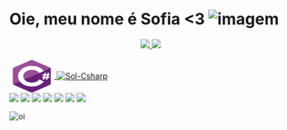 # Oie, meu nome é Sofia <3 ![imagem](https://i.gifer.com/VN5a.gif)

<div align="center">
  <a href="https://github.com/Sun-cs-Sol">
  <img height="140em" src="https://github-readme-stats.vercel.app/api?username=Sun-cs-Sol&show_icons=true&theme=moltack&include_all_commits=true&count_private=true"/>
  <img height="140em" src="https://github-readme-stats.vercel.app/api/top-langs/?username=Sun-cs-Sol&layout=compact&langs_count=7&theme=moltack"/>
</div>
</div>
<div style="display: inline_block"><br>
<img align="center" alt="Sol-Csharp" height="60" width="80" src="https://raw.githubusercontent.com/devicons/devicon/master/icons/csharp/csharp-original.svg">
<img img align="center" alt="Sol-Csharp" height="120" width="140" src="https://cdn.jsdelivr.net/gh/devicons/devicon/icons/unity/unity-original-wordmark.svg" />
</div>

<div>
  <a href = "mailto:theanasofiadasilvamoura@gmail.com"><img src="https://img.shields.io/badge/-Gmail-%23333?style=for-the-badge&logo=gmail&logoColor=white" target="_blank"></a>
  <a href="https://www.linkedin.com/in/ana-sofia-moura-27b003248/" target="_blank"><img src="https://img.shields.io/badge/-LinkedIn-%230077B5?style=for-the-badge&logo=linkedin&logoColor=white" target="_blank"></a> 
   <a href="" target="_blank"><img src="https://img.shields.io/badge/Opera-FF1B2D?style=for-the-badge&logo=Opera&logoColor=white" target="_blank"></a> 
    <a href="https://www.instagram.com/mouraa_sofia/" target="_blank"><img src="https://img.shields.io/badge/Instagram-E4405F?style=for-the-badge&logo=instagram&logoColor=white" target="_blank"></a> 
    <a href="" target="_blank"><img src="https://img.shields.io/badge/Unity-100000?style=for-the-badge&logo=unity&logoColor=white" target="_blank"></a> 
    <a href="https://replit.com/@AnaSofia8" target="_blank"><img src="https://img.shields.io/badge/replit-667881?style=for-the-badge&logo=replit&logoColor=white" target="_blank"></a> 
     <a href="" target="_blank"><img src="https://img.shields.io/badge/Notion-000000?style=for-the-badge&logo=notion&logoColor=white" target="_blank"></a> 
  
  ![oi](https://i.pinimg.com/originals/73/69/6e/73696e022df7cd5cb3d999c6875361dd.gif)
  
</div>


